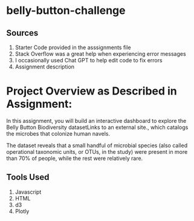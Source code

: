 # belly-button-challenge

## Sources

1. Starter Code provided in the asssignments file
2. Stack Overflow was a great help when experiencing error messages
3. I occasionally used Chat GPT to help edit code to fix errors
4. Assignment description

# Project Overview as Described in Assignment:

In this assignment, you will build an interactive dashboard to explore the Belly Button Biodiversity datasetLinks to an external site., which catalogs the microbes that colonize human navels.

The dataset reveals that a small handful of microbial species (also called operational taxonomic units, or OTUs, in the study) were present in more than 70% of people, while the rest were relatively rare.

## Tools Used
1. Javascript
2. HTML
3. d3
4. Plotly

